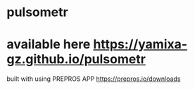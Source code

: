 # pulsometr
# available here https://yamixa-gz.github.io/pulsometr
built with using PREPROS APP https://prepros.io/downloads
